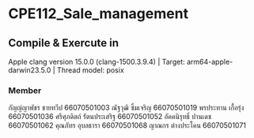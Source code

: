 # CPE112_Sale_management

## Compile & Exercute in 
Apple clang version 15.0.0 (clang-1500.3.9.4) | Target: arm64-apple-darwin23.5.0 | Thread model: posix

### Member
กัญญ์ญาพัชร 	ชายทวีป	66070501003 
ณัฐวุฒิ 		ซิ้มเจริญ		66070501019 
พรประทาน 	เกื้อรุ่ง		66070501036 
ศรีศุภดิตถ์ 	รัตนประเสริฐ	66070501052 
อัคคนิรุทธิ์	ปานเดช		66070501062 
คุณภัทร 	อุบลธารา	66070501068 
ญาณกร 	ต่างประโคน	66070501071 

